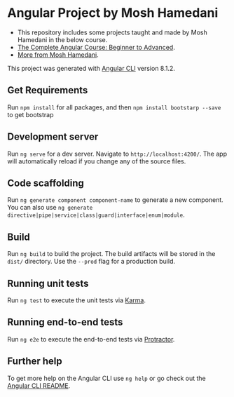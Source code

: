 # Angular Project by Mosh Hamedani

- This repository includes some projects taught and made by Mosh Hamedani in the below course.
- [The Complete Angular Course: Beginner to Advanced](https://www.udemy.com/course/the-complete-angular-master-class).
- [More from Mosh Hamedani](https://programmingwithmosh.com/).


This project was generated with [Angular CLI](https://github.com/angular/angular-cli) version 8.1.2.
## Get Requirements

Run `npm install` for all packages, and then `npm install bootstarp --save` to get bootstrap

## Development server

Run `ng serve` for a dev server. Navigate to `http://localhost:4200/`. The app will automatically reload if you change any of the source files.

## Code scaffolding

Run `ng generate component component-name` to generate a new component. You can also use `ng generate directive|pipe|service|class|guard|interface|enum|module`.

## Build

Run `ng build` to build the project. The build artifacts will be stored in the `dist/` directory. Use the `--prod` flag for a production build.

## Running unit tests

Run `ng test` to execute the unit tests via [Karma](https://karma-runner.github.io).

## Running end-to-end tests

Run `ng e2e` to execute the end-to-end tests via [Protractor](http://www.protractortest.org/).

## Further help

To get more help on the Angular CLI use `ng help` or go check out the [Angular CLI README](https://github.com/angular/angular-cli/blob/master/README.md).
